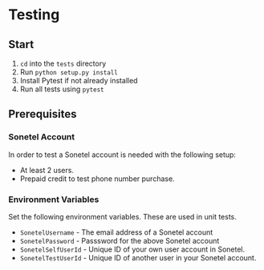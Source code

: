 # Testing

## Start

1. `cd` into the `tests` directory
2. Run `python setup.py install`
3. Install Pytest if not already installed
4. Run all tests using `pytest`

## Prerequisites

### Sonetel Account
In order to test a Sonetel account is needed with the following setup:
- At least 2 users.
- Prepaid credit to test phone number purchase.

### Environment Variables

Set the following environment variables. These are used in unit tests.

- `SonetelUsername` - The email address of a Sonetel account
- `SonetelPassword` - Passsword for the above Sonetel account
- `SonetelSelfUserId` - Unique ID of your own user account in Sonetel.
- `SonetelTestUserId` - Unique ID of another user in your Sonetel account.